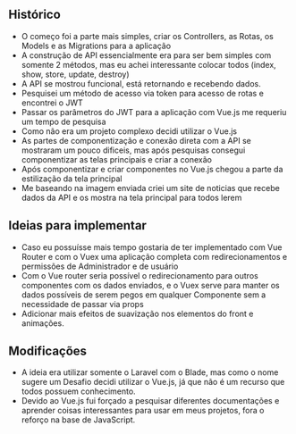 ## Histórico
- O começo foi a parte mais simples, criar os Controllers, as Rotas, os Models e as Migrations para a aplicação
- A construção de API essencialmente era para ser bem simples com somente 2 métodos, mas eu achei interessante colocar todos (index, show, store, update, destroy)
- A API se mostrou funcional, está retornando e recebendo dados.
- Pesquisei um método de acesso via token para acesso de rotas e encontrei o JWT
- Passar os parâmetros do JWT para a aplicação com Vue.js me requeriu um tempo de pesquisa
- Como não era um projeto complexo decidi utilizar o Vue.js
- As partes de componentização e conexão direta com a API se mostraram um pouco dificeis, mas após pesquisas consegui componentizar as telas principais e criar a conexão
- Após componentizar e criar componentes no Vue.js chegou a parte da estilização da tela principal
- Me baseando na imagem enviada criei um site de noticias que recebe dados da API e os mostra na tela principal para todos lerem

## Ideias para implementar
- Caso eu possuísse mais tempo gostaria de ter implementado com Vue Router e com o Vuex uma aplicação completa com redirecionamentos e permissões de Administrador e de usuário
- Com o Vue router seria possível o redirecionamento para outros componentes com os dados enviados, e o Vuex serve para manter os dados possíveis de serem pegos em qualquer Componente sem a necessidade de passar via props
- Adicionar mais efeitos de suavização nos elementos do front e animações.

## Modificações
- A ideia era utilizar somente o Laravel com o Blade, mas como o nome sugere um Desafio decidi utilizar o Vue.js, já que não é um recurso que todos possuem conhecimento.
- Devido ao Vue.js fui forçado a pesquisar diferentes documentações e aprender coisas interessantes para usar em meus projetos, fora o reforço na base de JavaScript.